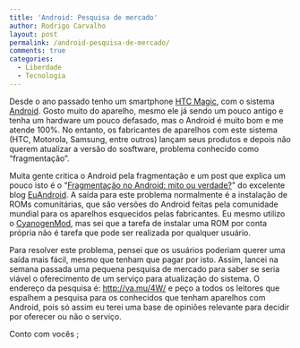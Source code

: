 ```yaml
---
title: 'Android: Pesquisa de mercado'
author: Rodrigo Carvalho
layout: post
permalink: /android-pesquisa-de-mercado/
comments: true
categories:
  - Liberdade
  - Tecnologia
---
```

Desde o ano passado tenho um smartphone <a href="http://pt.wikipedia.org/wiki/HTC_Magic" target="_blank">HTC Magic</a>, com o sistema <a href="http://pt.wikipedia.org/wiki/Android" target="_blank">Android</a>. Gosto muito do aparelho, mesmo ele já sendo um pouco antigo e tenha um hardware um pouco defasado, mas o Android é muito bom e me atende 100%. No entanto, os fabricantes de aparelhos com este sistema (HTC, Motorola, Samsung, entre outros) lançam seus produtos e depois não querem atualizar a versão do sosftware, problema conhecido como &#8220;fragmentação&#8221;.

Muita gente critica o Android pela fragmentação e um post que explica um pouco isto é o &#8220;<a href="http://www.euandroid.com.br/coluna/2011/01/fragmentacao-android-mito-ou-realidade/" target="_blank">Fragmentação no Android: mito ou verdade?</a>&#8221; do excelente blog <a href="http://www.euandroid.com.br" target="_blank">EuAndroid</a>. A saída para este problema normalmente é a instalação de ROMs comunitárias, que são versões do Android feitas pela comunidade mundial para os aparelhos esquecidos pelas fabricantes. Eu mesmo utilizo o <a href="http://www.cyanogenmod.com/" target="_blank">CyanogenMod</a>, mas sei que a tarefa de instalar uma ROM por conta própria não é tarefa que pode ser realizada por qualquer usuário.

Para resolver este problema, pensei que os usuários poderiam querer uma saída mais fácil, mesmo que tenham que pagar por isto. Assim, lancei na semana passada uma pequena pesquisa de mercado para saber se seria viável o oferecimento de um serviço para atualização do sistema. O endereço da pesquisa é: <a href="http://va.mu/4W/" target="_blank">http://va.mu/4W/</a> e peço a todos os leitores que espalhem a pesquisa para os conhecidos que tenham aparelhos com Android, pois só assim eu terei uma base de opiniões relevante para decidir por oferecer ou não o serviço.

Conto com vocês ;
